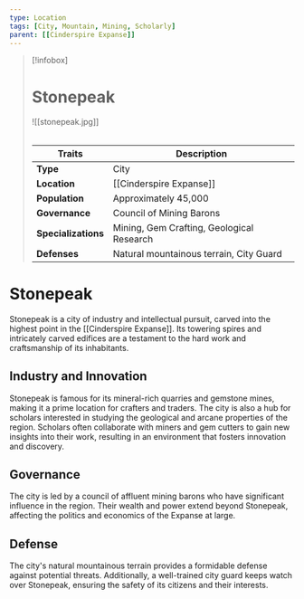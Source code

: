 ```yaml
---
type: Location
tags: [City, Mountain, Mining, Scholarly]
parent: [[Cinderspire Expanse]]
---
```

> [!infobox]
> # Stonepeak
> ![[stonepeak.jpg]]
> ######
> | Traits         | Description                                                                                                                           |
> | -------------- | ------------------------------------------------------------------------------------------------------------------------------------- |
> | **Type** | City |
> | **Location** | [[Cinderspire Expanse]] |
> | **Population** | Approximately 45,000 |
> | **Governance** | Council of Mining Barons |
> | **Specializations** | Mining, Gem Crafting, Geological Research |
> | **Defenses** | Natural mountainous terrain, City Guard |
# Stonepeak

Stonepeak is a city of industry and intellectual pursuit, carved into the highest point in the [[Cinderspire Expanse]]. Its towering spires and intricately carved edifices are a testament to the hard work and craftsmanship of its inhabitants.

## Industry and Innovation

Stonepeak is famous for its mineral-rich quarries and gemstone mines, making it a prime location for crafters and traders. The city is also a hub for scholars interested in studying the geological and arcane properties of the region. Scholars often collaborate with miners and gem cutters to gain new insights into their work, resulting in an environment that fosters innovation and discovery.

## Governance

The city is led by a council of affluent mining barons who have significant influence in the region. Their wealth and power extend beyond Stonepeak, affecting the politics and economics of the Expanse at large.

## Defense

The city's natural mountainous terrain provides a formidable defense against potential threats. Additionally, a well-trained city guard keeps watch over Stonepeak, ensuring the safety of its citizens and their interests.
